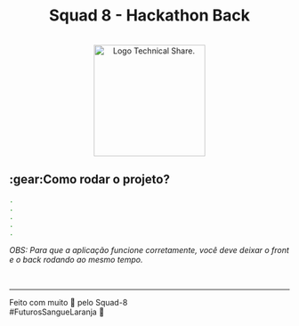<h1 align='center'>Squad 8 - Hackathon Back </h1> 
<br/>
<div align='center'>
        <a href='#'><img src='#' alt='Logo Technical Share.' width='200px'/></a>
</div>

<h2 id="comorodaroprojeto">:gear:Como rodar o projeto?</h2>

``` bash
.
.
.
.
.
```
*OBS: Para que a aplicação funcione corretamente, você deve deixar o front e o back rodando ao mesmo tempo.*

<br>

<hr>

<p> Feito com muito 🧡 pelo Squad-8<br> #FuturosSangueLaranja 🚀 <p>
